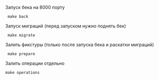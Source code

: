 Запуск бека на 8000 порту
```
 make back
```

Запуск миграций (перед запуском нужно поднять бек)
```
 make migrate
```

Залить фикстуры (только после запуска бека и раскатки миграций)
```
 make prepare
```

Залить операции отдельно
```
make operations
```